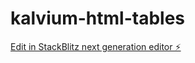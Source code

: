 # kalvium-html-tables

[Edit in StackBlitz next generation editor ⚡️](https://stackblitz.com/~/github.com/Alphamikey23/kalvium-html-tables)